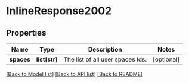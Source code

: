 # InlineResponse2002

## Properties
Name | Type | Description | Notes
------------ | ------------- | ------------- | -------------
**spaces** | **list[str]** | The list of all user spaces Ids. | [optional] 

[[Back to Model list]](../README.md#documentation-for-models) [[Back to API list]](../README.md#documentation-for-api-endpoints) [[Back to README]](../README.md)

